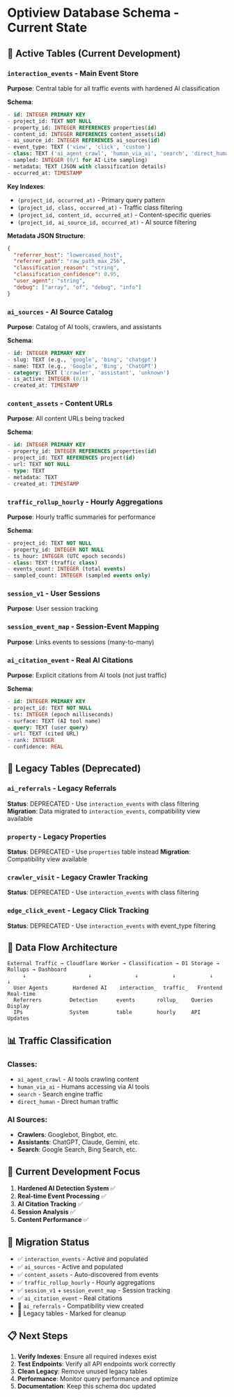 # Optiview Database Schema - Current State

## 🎯 Active Tables (Current Development)

### **`interaction_events`** - Main Event Store
**Purpose**: Central table for all traffic events with hardened AI classification

**Schema**:
```sql
- id: INTEGER PRIMARY KEY
- project_id: TEXT NOT NULL
- property_id: INTEGER REFERENCES properties(id)
- content_id: INTEGER REFERENCES content_assets(id)
- ai_source_id: INTEGER REFERENCES ai_sources(id)
- event_type: TEXT ('view', 'click', 'custom')
- class: TEXT ('ai_agent_crawl', 'human_via_ai', 'search', 'direct_human')
- sampled: INTEGER (0/1 for AI-Lite sampling)
- metadata: TEXT (JSON with classification details)
- occurred_at: TIMESTAMP
```

**Key Indexes**:
- `(project_id, occurred_at)` - Primary query pattern
- `(project_id, class, occurred_at)` - Traffic class filtering
- `(project_id, content_id, occurred_at)` - Content-specific queries
- `(project_id, ai_source_id, occurred_at)` - AI source filtering

**Metadata JSON Structure**:
```json
{
  "referrer_host": "lowercased_host",
  "referrer_path": "raw_path_max_256",
  "classification_reason": "string",
  "classification_confidence": 0.95,
  "user_agent": "string",
  "debug": ["array", "of", "debug", "info"]
}
```

### **`ai_sources`** - AI Source Catalog
**Purpose**: Catalog of AI tools, crawlers, and assistants

**Schema**:
```sql
- id: INTEGER PRIMARY KEY
- slug: TEXT (e.g., 'google', 'bing', 'chatgpt')
- name: TEXT (e.g., 'Google', 'Bing', 'ChatGPT')
- category: TEXT ('crawler', 'assistant', 'unknown')
- is_active: INTEGER (0/1)
- created_at: TIMESTAMP
```

### **`content_assets`** - Content URLs
**Purpose**: All content URLs being tracked

**Schema**:
```sql
- id: INTEGER PRIMARY KEY
- property_id: INTEGER REFERENCES properties(id)
- project_id: TEXT REFERENCES project(id)
- url: TEXT NOT NULL
- type: TEXT
- metadata: TEXT
- created_at: TIMESTAMP
```

### **`traffic_rollup_hourly`** - Hourly Aggregations
**Purpose**: Hourly traffic summaries for performance

**Schema**:
```sql
- project_id: TEXT NOT NULL
- property_id: INTEGER NOT NULL
- ts_hour: INTEGER (UTC epoch seconds)
- class: TEXT (traffic class)
- events_count: INTEGER (total events)
- sampled_count: INTEGER (sampled events only)
```

### **`session_v1`** - User Sessions
**Purpose**: User session tracking

### **`session_event_map`** - Session-Event Mapping
**Purpose**: Links events to sessions (many-to-many)

### **`ai_citation_event`** - Real AI Citations
**Purpose**: Explicit citations from AI tools (not just traffic)

**Schema**:
```sql
- id: INTEGER PRIMARY KEY
- project_id: TEXT NOT NULL
- ts: INTEGER (epoch milliseconds)
- surface: TEXT (AI tool name)
- query: TEXT (user query)
- url: TEXT (cited URL)
- rank: INTEGER
- confidence: REAL
```

## 🚫 Legacy Tables (Deprecated)

### **`ai_referrals`** - Legacy Referrals
**Status**: DEPRECATED - Use `interaction_events` with class filtering
**Migration**: Data migrated to `interaction_events`, compatibility view available

### **`property`** - Legacy Properties
**Status**: DEPRECATED - Use `properties` table instead
**Migration**: Compatibility view available

### **`crawler_visit`** - Legacy Crawler Tracking
**Status**: DEPRECATED - Use `interaction_events` with class filtering

### **`edge_click_event`** - Legacy Click Tracking
**Status**: DEPRECATED - Use `interaction_events` with event_type filtering

## 🔄 Data Flow Architecture

```
External Traffic → Cloudflare Worker → Classification → D1 Storage → Rollups → Dashboard
     ↓                    ↓              ↓           ↓           ↓         ↓
  User Agents        Hardened AI    interaction_  traffic_   Frontend   Real-time
  Referrers         Detection      events       rollup_    Queries    Display
  IPs               System         table        hourly     API        Updates
```

## 📊 Traffic Classification

### **Classes**:
- `ai_agent_crawl` - AI tools crawling content
- `human_via_ai` - Humans accessing via AI tools
- `search` - Search engine traffic
- `direct_human` - Direct human traffic

### **AI Sources**:
- **Crawlers**: Googlebot, Bingbot, etc.
- **Assistants**: ChatGPT, Claude, Gemini, etc.
- **Search**: Google Search, Bing Search, etc.

## 🎯 Current Development Focus

1. **Hardened AI Detection System** ✅
2. **Real-time Event Processing** ✅
3. **AI Citation Tracking** ✅
4. **Session Analysis** ✅
5. **Content Performance** ✅

## 🚧 Migration Status

- ✅ `interaction_events` - Active and populated
- ✅ `ai_sources` - Active and populated
- ✅ `content_assets` - Auto-discovered from events
- ✅ `traffic_rollup_hourly` - Hourly aggregations
- ✅ `session_v1` + `session_event_map` - Session tracking
- ✅ `ai_citation_event` - Real citations
- 🔄 `ai_referrals` - Compatibility view created
- 🔄 Legacy tables - Marked for cleanup

## 📋 Next Steps

1. **Verify Indexes**: Ensure all required indexes exist
2. **Test Endpoints**: Verify all API endpoints work correctly
3. **Clean Legacy**: Remove unused legacy tables
4. **Performance**: Monitor query performance and optimize
5. **Documentation**: Keep this schema doc updated
